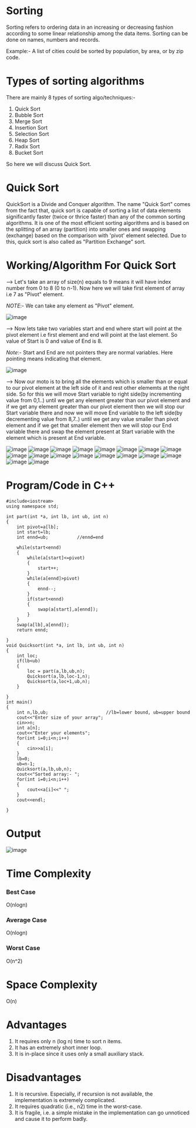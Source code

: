 # Sorting
Sorting refers to ordering data in an increasing or decreasing fashion according to some linear relationship among the data items. Sorting can be done on names, numbers and records. 

Example:- A list of cities could be sorted by population, by area, or by zip code.

# Types of sorting algorithms
There are mainly 8 types of sorting algo/techniques:-
1) Quick Sort
2) Bubble Sort
3) Merge Sort
4) Insertion Sort
5) Selection Sort
6) Heap Sort
7) Radix Sort
8) Bucket Sort

So here we will discuss Quick Sort.

# Quick Sort
QuickSort is a Divide and Conquer algorithm. The name "Quick Sort" comes from the fact that, quick sort is capable of sorting a list of data elements significantly faster (twice or thrice faster) than any of the common sorting algorithms. It is one of the most efficient sorting algorithms and is based on the splitting of an array (partition) into smaller ones and swapping (exchange) based on the comparison with 'pivot' element selected. Due to this, quick sort is also called as "Partition Exchange" sort.

# Working/Algorithm For Quick Sort
--> Let's take an array of size(n) equals to 9 means it will have index number from 0 to 8 (0 to n-1). Now here we will take first element of array i.e 7 as "Pivot" element.

*NOTE*:- We can take any element as "Pivot" element.

![image](https://user-images.githubusercontent.com/71928146/136442611-55dd8226-d38b-46d7-9dd7-33f8eec9e393.png)

--> Now lets take two variables start and end where start will point at the pivot element i.e first element and end will point at the last element. So value of Start is 0 and value of End is 8.

*Note*:- Start and End are not pointers they are normal variables. Here pointing means indicating that element.

![image](https://user-images.githubusercontent.com/71928146/136443676-7ef956ad-3d70-4307-8ca0-3de096e500ee.png)

--> Now our moto is to bring all the elements which is smaller than or equal to our pivot element at the left side of it and rest other elememts at the right side. So for this we will move Start variable to right side(by incrementing value from 0,1..) until we get any element greater than our pivot element and if we get any element greater than our pivot element then we will stop our Start variable there and now we will move End variable to the left side(by decrementing value from 8,7..) until we get any value smaller than pivot element and if we get that smaller element then we will stop our End variable there and swap the element present at Start variable with the element which is present at End variable.

![image](https://user-images.githubusercontent.com/71928146/136445853-5cbd0924-e48f-4e17-8b9c-803b23e1b46d.png)
![image](https://user-images.githubusercontent.com/71928146/136446709-fe2c55b3-b0b8-43e0-a703-83f44ff040cd.png)
![image](https://user-images.githubusercontent.com/71928146/136448107-99f8d016-58b4-4b15-8f4c-c61d98a49ffd.png)
![image](https://user-images.githubusercontent.com/71928146/136448356-ca67b87c-1dc4-406a-b7a4-0d2bfb931690.png)
![image](https://user-images.githubusercontent.com/71928146/136448986-619c8e7e-335e-45f7-8de9-d5cdc11940d8.png)
![image](https://user-images.githubusercontent.com/71928146/136449655-11965dc0-d92a-4b82-a667-c8882502490b.png)
![image](https://user-images.githubusercontent.com/71928146/136449893-1ab6c5e5-f68b-4cc0-a697-d586683672d8.png)
![image](https://user-images.githubusercontent.com/71928146/136450186-503f9494-23d1-401e-8ce9-8e2001c39e8a.png)
![image](https://user-images.githubusercontent.com/71928146/136450766-8c40480e-7a3c-4763-98b9-20d7db661116.png)
![image](https://user-images.githubusercontent.com/71928146/136450859-4781fd67-c164-4558-bac5-f29241151194.png)
![image](https://user-images.githubusercontent.com/71928146/136452281-5363a3ca-c5f7-45e9-8bcd-4d1eade153ae.png)
![image](https://user-images.githubusercontent.com/71928146/136452607-c5db922b-3ca3-42e9-9239-799fe7a2fdfa.png)
![image](https://user-images.githubusercontent.com/71928146/136453306-7e6cb916-b1d0-4285-86fa-9e5c1b93b591.png)
![image](https://user-images.githubusercontent.com/71928146/136453559-cd2bd7fd-3182-4ed2-b4c6-216eab350ec2.png)
![image](https://user-images.githubusercontent.com/71928146/136453817-76c8865e-c924-4a6d-aba0-898ff64e69e1.png)
![image](https://user-images.githubusercontent.com/71928146/136455805-58fd54c0-9109-48ab-854d-abdd128c1c85.png)
![image](https://user-images.githubusercontent.com/71928146/136456448-72105fdd-8c3f-4759-931d-8757a04bb875.png)
![image](https://user-images.githubusercontent.com/71928146/136457746-519bafb0-a3dd-4152-8c87-27853fb8112b.png)

# Program/Code in C++
~~~
#include<iostream>
using namespace std;

int part(int *a, int lb, int ub, int n)
{
    int pivot=a[lb];
    int start=lb;
    int ennd=ub;           //ennd=end

    while(start<ennd)
    {
        while(a[start]<=pivot)
        {
            start++;
        }
        while(a[ennd]>pivot)
        {
            ennd--;
        }
        if(start<ennd)
        {
            swap(a[start],a[ennd]);
        }
    }
    swap(a[lb],a[ennd]);
    return ennd;

}
void Quicksort(int *a, int lb, int ub, int n)
{
    int loc;
    if(lb<ub)
    {
        loc = part(a,lb,ub,n);
        Quicksort(a,lb,loc-1,n);
        Quicksort(a,loc+1,ub,n);
    }

}
int main()
{
    int n,lb,ub;                      //lb=lower bound, ub=upper bound
    cout<<"Enter size of your array";
    cin>>n;
    int a[n];
    cout<<"Enter your elements";
    for(int i=0;i<n;i++)
    {
        cin>>a[i];
    }
    lb=0;
    ub=n-1;
    Quicksort(a,lb,ub,n);
    cout<<"Sorted array:- ";
    for(int i=0;i<n;i++)
    {
        cout<<a[i]<<" ";
    }
    cout<<endl;

}
~~~

# Output
![image](https://user-images.githubusercontent.com/71928146/136460002-349a6f57-d214-4b6d-80e6-df5b5f840a1d.png)

# Time Complexity
   ### Best Case
   O(nlogn)
   ### Average Case
   O(nlogn)
   ### Worst Case
   O(n^2)
  
# Space Complexity
O(n)

# Advantages
1) It requires only n (log n) time to sort n items.
2) It has an extremely short inner loop.
3) It is in-place since it uses only a small auxiliary stack.

# Disadvantages
1) It is recursive. Especially, if recursion is not available, the implementation is extremely complicated.
2) It requires quadratic (i.e., n2) time in the worst-case.
3) It is fragile, i.e. a simple mistake in the implementation can go unnoticed and cause it to perform badly.
